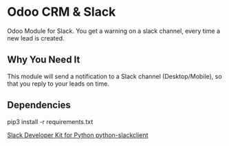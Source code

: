 # Odoo CRM & Slack

Odoo Module for Slack. You get a warning on a slack channel, every time a new lead is created.

## Why You Need It

This module will send a notification to a Slack channel (Desktop/Mobile), so that you reply to your
leads on time.

## Dependencies

pip3 install -r requirements.txt

[Slack Developer Kit for Python python-slackclient](https://github.com/slackapi/python-slackclient)
